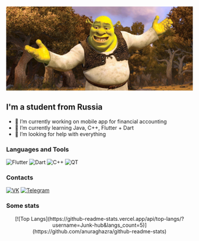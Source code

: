 [![Header](https://github.com/Junk-hub/Junk-hub/blob/main/assets/264315.jpeg)](https://www.youtube.com/watch?v=dQw4w9WgXcQ)

## I'm a student from Russia

- 🔭 I’m currently working on mobile app for financial accounting
- 🌱 I’m currently learning Java, C++, Flutter + Dart
- 🤔 I’m looking for help with everything

### Languages and Tools

![Flutter](https://img.shields.io/badge/Flutter-090909?style=for-the-badge&logo=flutter&logoColour=white)
![Dart](https://img.shields.io/badge/Dart-090909?style=for-the-badge&logo=dart&logoColour=097CDB)
![C++](https://img.shields.io/badge/C++-yellow?style=for-the-badge&logo=C%2b%2b&logoColour=6296CC)
![QT](https://img.shields.io/badge/QT-brightgreen?style=for-the-badge&logo=0)

### Contacts

[![VK](https://img.shields.io/badge/VK-blue?style=for-the-badge&logo=VK&logoColour=white)](https://vk.com/junkeed)
[![Telegram](https://img.shields.io/badge/Telegram-informational?style=for-the-badge&logo=telegram&logoColour=white)](https://t.me/Toxic_Ilyxa)

### Some stats


<html>
<body>
<p align="center">[![Top Langs](https://github-readme-stats.vercel.app/api/top-langs/?username=Junk-hub&langs_count=5)](https://github.com/anuraghazra/github-readme-stats) </p>
</body>
</html>
